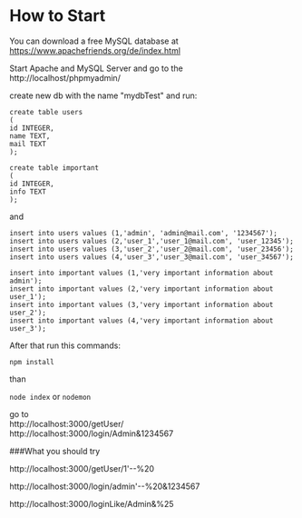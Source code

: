 # How to Start

You can download a free MySQL database at https://www.apachefriends.org/de/index.html

Start Apache and MySQL Server and go to the http://localhost/phpmyadmin/

create new db with the name "mydbTest" and run:
```
create table users
(
id INTEGER,
name TEXT,
mail TEXT
);

create table important
(
id INTEGER,
info TEXT
);
```
and
```
insert into users values (1,'admin', 'admin@mail.com', '1234567');
insert into users values (2,'user_1','user_1@mail.com', 'user_12345');
insert into users values (3,'user_2','user_2@mail.com', 'user_23456');
insert into users values (4,'user_3','user_3@mail.com', 'user_34567');

insert into important values (1,'very important information about admin');
insert into important values (2,'very important information about user_1');
insert into important values (3,'very important information about user_2');
insert into important values (4,'very important information about user_3');
```

After that run this commands:

`npm install`

than

`node index` or `nodemon`

go to 
<br>
http://localhost:3000/getUser/
<br>
http://localhost:3000/login/Admin&1234567

###What you should try

http://localhost:3000/getUser/1'--%20

http://localhost:3000/login/admin'--%20&1234567

http://localhost:3000/loginLike/Admin&%25
